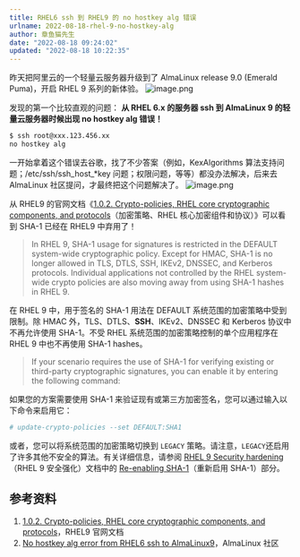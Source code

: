 ```yaml
---
title: RHEL6 ssh 到 RHEL9 的 no hostkey alg 错误
urlname: 2022-08-18-rhel-9-no-hostkey-alg
author: 章鱼猫先生
date: "2022-08-18 09:24:02"
updated: "2022-08-18 10:22:35"
---
```


昨天把阿里云的一个轻量云服务器升级到了 AlmaLinux release 9.0 (Emerald Puma)，开启 RHEL 9 系列的新体验。
![image.png](https://shub-1251708715.cos.ap-guangzhou.myqcloud.com/elog-cookbook-img/Fp2J6etLXPMJzUxy_TqI3q4deG0A.png)

发现的第一个比较直观的问题：
**从 RHEL 6.x 的服务器 ssh 到 AlmaLinux 9 的轻量云服务器时候出现 no hostkey alg 错误！**

```bash
$ ssh root@xxx.123.456.xx
no hostkey alg
```

一开始拿着这个错误去谷歌，找了不少答案（例如，KexAlgorithms 算法支持问题；/etc/ssh/ssh_host_*key 问题；权限问题，等等）都没办法解决，后来去 AlmaLinux 社区提问，才最终把这个问题解决了。
![image.png](https://shub-1251708715.cos.ap-guangzhou.myqcloud.com/elog-cookbook-img/Flgu92Si4SO1GDPjqVHq-UPUBRCX.png)

从 RHEL9 的官网文档《[1.0.2. Crypto-policies, RHEL core cryptographic components, and protocols](https://access.redhat.com/documentation/en-us/red_hat_enterprise_linux/9/html-single/considerations_in_adopting_rhel_9/index#ref_considerations-security-crypto_changes-to-security)（加密策略、RHEL 核心加密组件和协议）》可以看到 SHA-1 已经在 RHEL9 中弃用了！

> In RHEL 9, SHA-1 usage for signatures is restricted in the DEFAULT system-wide cryptographic policy. Except for HMAC, SHA-1 is no longer allowed in TLS, DTLS, SSH, IKEv2, DNSSEC, and Kerberos protocols. Individual applications not controlled by the RHEL system-wide crypto policies are also moving away from using SHA-1 hashes in RHEL 9.

在 RHEL 9 中，用于签名的 SHA-1 用法在 DEFAULT 系统范围的加密策略中受到限制。除 HMAC 外，TLS、DTLS、**SSH**、IKEv2、DNSSEC 和 Kerberos 协议中不再允许使用 SHA-1。不受 RHEL 系统范围的加密策略控制的单个应用程序在 RHEL 9 中也不再使用 SHA-1 hashes。

> If your scenario requires the use of SHA-1 for verifying existing or third-party cryptographic signatures, you can enable it by entering the following command:

如果您的方案需要使用 SHA-1 来验证现有或第三方加密签名，您可以通过输入以下命令来启用它：

```bash
# update-crypto-policies --set DEFAULT:SHA1
```

或者，您可以将系统范围的加密策略切换到 `LEGACY` 策略。请注意，`LEGACY`还启用了许多其他不安全的算法。有关详细信息，请参阅 [RHEL 9 Security hardening](https://access.redhat.com/documentation/en-us/red_hat_enterprise_linux/9/html/security_hardening/index)（RHEL 9 安全强化）文档中的 [Re-enabling SHA-1](https://access.redhat.com/documentation/en-us/red_hat_enterprise_linux/9/html/security_hardening/using-the-system-wide-cryptographic-policies_security-hardening#proc_re-enabling-sha-1_using-the-system-wide-cryptographic-policies)（重新启用 SHA-1）部分。

## 参考资料

1.  [1.0.2. Crypto-policies, RHEL core cryptographic components, and protocols](https://access.redhat.com/documentation/en-us/red_hat_enterprise_linux/9/html-single/considerations_in_adopting_rhel_9/index#ref_considerations-security-crypto_changes-to-security)，RHEL9 官网文档
2.  [No hostkey alg error from RHEL6 ssh to AlmaLinux9](https://almalinux.discourse.group/t/no-hostkey-alg-error-from-rhel6-ssh-to-almalinux9/1509)，AlmaLinux 社区
